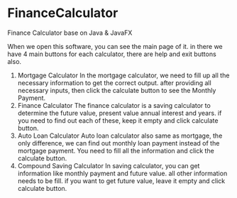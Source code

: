 # FinanceCalculator
Finance Calculator base on Java &amp; JavaFX

When we open this software, you can see the main page of it. in there we have 4 main buttons for each calculator, there are help and exit buttons also.
1. Mortgage Calculator
In the mortgage calculator, we need to fill up all the necessary information to get the correct output. after providing all necessary inputs, then click the calculate button to see the Monthly Payment.
2. Finance Calculator
The finance calculator is a saving calculator to determine the future value, present value annual interest and years. if you need to find out each of these, keep it empty and click calculate button.
3. Auto Loan Calculator
Auto loan calculator also same as mortgage, the only difference, we can find out monthly loan payment instead of the mortgage payment. You need to fill all the information and click the calculate button.
4. Compound Saving Calculator
In saving calculator, you can get information like monthly payment and future value. all other information needs to be fill. if you want to get future value, leave it empty and click calculate button.
